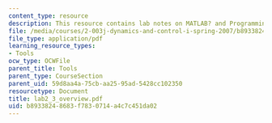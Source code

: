 ```yaml
---
content_type: resource
description: This resource contains lab notes on MATLAB? and Programming.
file: /media/courses/2-003j-dynamics-and-control-i-spring-2007/b89338248683f7830714a4c7c451da02_lab2_3_overview.pdf
file_type: application/pdf
learning_resource_types:
- Tools
ocw_type: OCWFile
parent_title: Tools
parent_type: CourseSection
parent_uid: 59d8aa4a-75cb-aa25-95ad-5428cc102350
resourcetype: Document
title: lab2_3_overview.pdf
uid: b8933824-8683-f783-0714-a4c7c451da02
---
```

